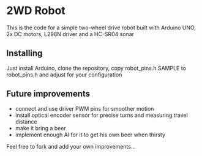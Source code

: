 # 2WD Robot

This is the code for a simple two-wheel drive robot built with Arduino UNO, 2x DC motors, L298N driver and a HC-SR04 sonar

## Installing

Just install Arduino, clone the repository, copy robot\_pins.h.SAMPLE to robot\_pins.h and adjust for your configuration

## Future improvements

* connect and use driver PWM pins for smoother motion
* install optical encoder sensor for precise turns and measuring travel distance
* make it bring a beer
* implement enough AI for it to get his own beer when thirsty

Feel free to fork and add your own improvements...
